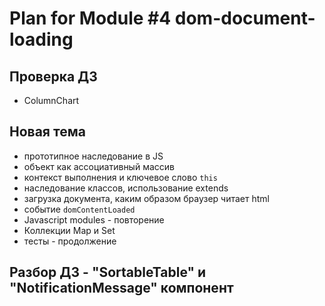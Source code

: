# Plan for Module #4 dom-document-loading

## Проверка ДЗ

* ColumnChart

## Новая тема

* прототипное наследование в JS
* объект как ассоциативный массив
* контекст выполнения и ключевое слово `this`
* наследование классов, использование extends
* загрузка документа, каким образом браузер читает html
* событие `domContentLoaded`
* Javascript modules - повторение
* Коллекции Map и Set
* тесты - продолжение

## Разбор ДЗ - "SortableTable" и "NotificationMessage" компонент
